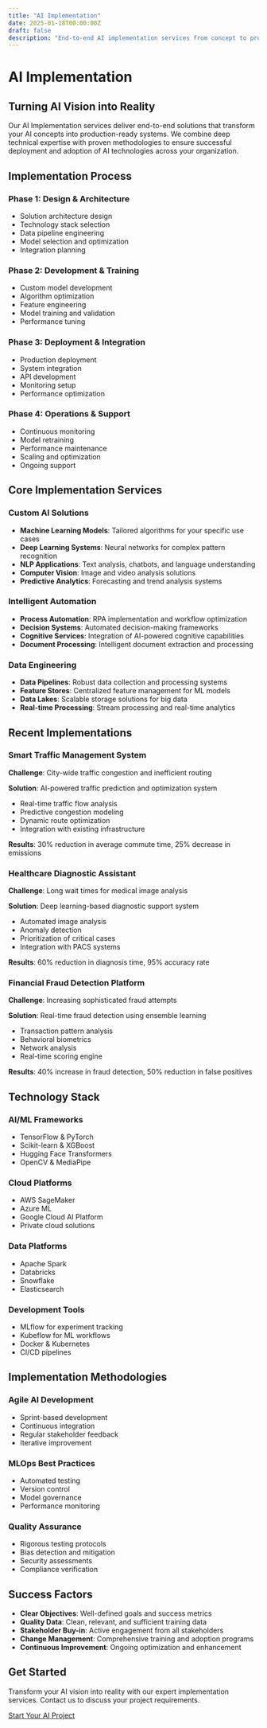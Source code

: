 ```yaml
---
title: "AI Implementation"
date: 2025-01-18T00:00:00Z
draft: false
description: "End-to-end AI implementation services from concept to production"
---
```


# AI Implementation

## Turning AI Vision into Reality

Our AI Implementation services deliver end-to-end solutions that transform your AI concepts into production-ready systems. We combine deep technical expertise with proven methodologies to ensure successful deployment and adoption of AI technologies across your organization.

## Implementation Process

### Phase 1: Design & Architecture
- Solution architecture design
- Technology stack selection
- Data pipeline engineering
- Model selection and optimization
- Integration planning

### Phase 2: Development & Training
- Custom model development
- Algorithm optimization
- Feature engineering
- Model training and validation
- Performance tuning

### Phase 3: Deployment & Integration
- Production deployment
- System integration
- API development
- Monitoring setup
- Performance optimization

### Phase 4: Operations & Support
- Continuous monitoring
- Model retraining
- Performance maintenance
- Scaling and optimization
- Ongoing support

## Core Implementation Services

### Custom AI Solutions
- **Machine Learning Models**: Tailored algorithms for your specific use cases
- **Deep Learning Systems**: Neural networks for complex pattern recognition
- **NLP Applications**: Text analysis, chatbots, and language understanding
- **Computer Vision**: Image and video analysis solutions
- **Predictive Analytics**: Forecasting and trend analysis systems

### Intelligent Automation
- **Process Automation**: RPA implementation and workflow optimization
- **Decision Systems**: Automated decision-making frameworks
- **Cognitive Services**: Integration of AI-powered cognitive capabilities
- **Document Processing**: Intelligent document extraction and processing

### Data Engineering
- **Data Pipelines**: Robust data collection and processing systems
- **Feature Stores**: Centralized feature management for ML models
- **Data Lakes**: Scalable storage solutions for big data
- **Real-time Processing**: Stream processing and real-time analytics

## Recent Implementations

### Smart Traffic Management System
**Challenge**: City-wide traffic congestion and inefficient routing

**Solution**: AI-powered traffic prediction and optimization system
- Real-time traffic flow analysis
- Predictive congestion modeling
- Dynamic route optimization
- Integration with existing infrastructure

**Results**: 30% reduction in average commute time, 25% decrease in emissions

### Healthcare Diagnostic Assistant
**Challenge**: Long wait times for medical image analysis

**Solution**: Deep learning-based diagnostic support system
- Automated image analysis
- Anomaly detection
- Prioritization of critical cases
- Integration with PACS systems

**Results**: 60% reduction in diagnosis time, 95% accuracy rate

### Financial Fraud Detection Platform
**Challenge**: Increasing sophisticated fraud attempts

**Solution**: Real-time fraud detection using ensemble learning
- Transaction pattern analysis
- Behavioral biometrics
- Network analysis
- Real-time scoring engine

**Results**: 40% increase in fraud detection, 50% reduction in false positives

## Technology Stack

### AI/ML Frameworks
- TensorFlow & PyTorch
- Scikit-learn & XGBoost
- Hugging Face Transformers
- OpenCV & MediaPipe

### Cloud Platforms
- AWS SageMaker
- Azure ML
- Google Cloud AI Platform
- Private cloud solutions

### Data Platforms
- Apache Spark
- Databricks
- Snowflake
- Elasticsearch

### Development Tools
- MLflow for experiment tracking
- Kubeflow for ML workflows
- Docker & Kubernetes
- CI/CD pipelines

## Implementation Methodologies

### Agile AI Development
- Sprint-based development
- Continuous integration
- Regular stakeholder feedback
- Iterative improvement

### MLOps Best Practices
- Automated testing
- Version control
- Model governance
- Performance monitoring

### Quality Assurance
- Rigorous testing protocols
- Bias detection and mitigation
- Security assessments
- Compliance verification

## Success Factors

- **Clear Objectives**: Well-defined goals and success metrics
- **Quality Data**: Clean, relevant, and sufficient training data
- **Stakeholder Buy-in**: Active engagement from all stakeholders
- **Change Management**: Comprehensive training and adoption programs
- **Continuous Improvement**: Ongoing optimization and enhancement

## Get Started

Transform your AI vision into reality with our expert implementation services. Contact us to discuss your project requirements.

[Start Your AI Project](/contact)